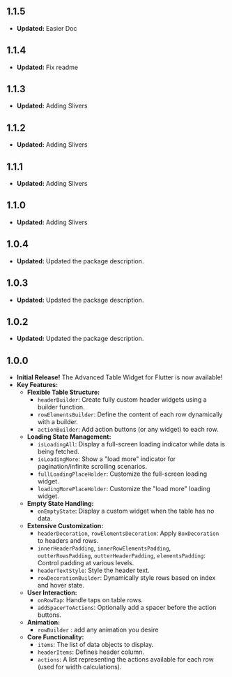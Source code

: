 
## 1.1.5
* **Updated:**  Easier Doc

## 1.1.4
* **Updated:**  Fix readme

## 1.1.3
* **Updated:**  Adding Slivers

## 1.1.2
* **Updated:**  Adding Slivers

## 1.1.1
* **Updated:**  Adding Slivers
  
## 1.1.0
* **Updated:**  Adding Slivers

## 1.0.4
* **Updated:**  Updated the package description.

## 1.0.3
* **Updated:**  Updated the package description.

## 1.0.2
* **Updated:**  Updated the package description.

## 1.0.0

* **Initial Release!**  The Advanced Table Widget for Flutter is now available!
* **Key Features:**
    * **Flexible Table Structure:**
        *   `headerBuilder`:  Create fully custom header widgets using a builder function.
        *   `rowElementsBuilder`: Define the content of each row dynamically with a builder.
        *   `actionBuilder`: Add action buttons (or any widget) to each row.
    * **Loading State Management:**
        *   `isLoadingAll`:  Display a full-screen loading indicator while data is being fetched.
        *   `isLoadingMore`:  Show a "load more" indicator for pagination/infinite scrolling scenarios.
        *   `fullLoadingPlaceHolder`: Customize the full-screen loading widget.
        *   `loadingMorePlaceHolder`: Customize the "load more" loading widget.
    * **Empty State Handling:**
        *   `onEmptyState`:  Display a custom widget when the table has no data.
    * **Extensive Customization:**
        *   `headerDecoration`, `rowElementsDecoration`:  Apply `BoxDecoration` to headers and rows.
        *   `innerHeaderPadding`, `innerRowElementsPadding`, `outterRowsPadding`, `outterHeaderPadding`, `elementsPadding`: Control padding at various levels.
        *   `headerTextStyle`:  Style the header text.
        *   `rowDecorationBuilder`:  Dynamically style rows based on index and hover state.
    * **User Interaction:**
        *   `onRowTap`:  Handle taps on table rows.
        *   `addSpacerToActions`:  Optionally add a spacer before the action buttons.
   * **Animation:**
        *    `rowBuilder` : add any animation you desire
    * **Core Functionality:**
        *  `items`: The list of data objects to display.
        * `headerItems`: Defines header column.
        *   `actions`:  A list representing the actions available for each row (used for width calculations).